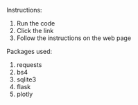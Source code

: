 Instructions:
1. Run the code
2. Click the link
3. Follow the instructions on the web page

Packages used:
1. requests
2. bs4
3. sqlite3
4. flask
5. plotly

